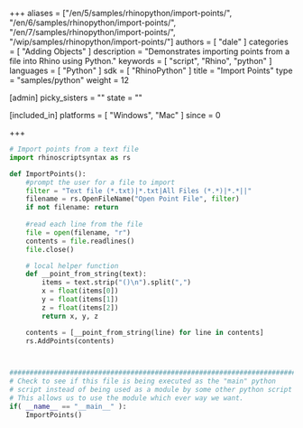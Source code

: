 +++
aliases = ["/en/5/samples/rhinopython/import-points/", "/en/6/samples/rhinopython/import-points/", "/en/7/samples/rhinopython/import-points/", "/wip/samples/rhinopython/import-points/"]
authors = [ "dale" ]
categories = [ "Adding Objects" ]
description = "Demonstrates importing points from a file into Rhino using Python."
keywords = [ "script", "Rhino", "python" ]
languages = [ "Python" ]
sdk = [ "RhinoPython" ]
title = "Import Points"
type = "samples/python"
weight = 12

[admin]
picky_sisters = ""
state = ""

[included_in]
platforms = [ "Windows", "Mac" ]
since = 0

+++

```python
# Import points from a text file
import rhinoscriptsyntax as rs

def ImportPoints():
    #prompt the user for a file to import
    filter = "Text file (*.txt)|*.txt|All Files (*.*)|*.*||"
    filename = rs.OpenFileName("Open Point File", filter)
    if not filename: return
    
    #read each line from the file
    file = open(filename, "r")
    contents = file.readlines()
    file.close()

    # local helper function    
    def __point_from_string(text):
        items = text.strip("()\n").split(",")
        x = float(items[0])
        y = float(items[1])
        z = float(items[2])
        return x, y, z

    contents = [__point_from_string(line) for line in contents]
    rs.AddPoints(contents)



##########################################################################
# Check to see if this file is being executed as the "main" python
# script instead of being used as a module by some other python script
# This allows us to use the module which ever way we want.
if( __name__ == "__main__" ):
    ImportPoints()
```
